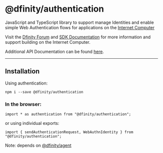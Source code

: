 # @dfinity/authentication

JavaScript and TypeScript library to support manage Identities and enable simple Web Authentication flows for applications on the [Internet Computer](https://dfinity.org/)

Visit the [Dfinity Forum](https://forum.dfinity.org/) and [SDK Documentation](https://sdk.dfinity.org/docs/index.html) for more information and support building on the Internet Computer.

Additional API Documentation can be found [here](https://peacock.dev/authentication-docs).

---

## Installation

Using authentication:

```
npm i --save @dfinity/authentication
```

### In the browser:

```
import * as authentication from "@dfinity/authentication";
```

or using individual exports:

```
import { sendAuthenticationRequest, WebAuthnIdentity } from "@dfinity/authentication";
```

Note: depends on [@dfinity/agent](https://www.npmjs.com/package/@dfinity/agent)
